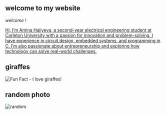## welcome to my website

*welcome !*

[Hi, I’m Amina Hajiyeva, a second-year electrical engineering student at Carleton University with a passion for innovation and problem-solving. I have experience in circuit design, embedded systems, and programming in C. I’m also passionate about entrepreneurship and exploring how technology can solve real-world challenges.](about)

<!-- this is a comment -->

## giraffes

![Fun Fact - I love giraffes! ](https://pixnio.com/free-images/2018/06/14/2018-06-14-22-38-57.jpg)

## random photo
![random](Photo%on%2021-12-14%at%11.34%PM%#2.jpg)
